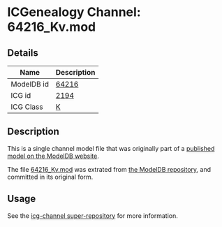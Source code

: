 # ICGenealogy Channel: 64216\_Kv.mod

## Details

Name | Description
---- | -----------
ModelDB id | [64216](http://senselab.med.yale.edu/ModelDB/ShowModel.cshtml?model=64216)
ICG id | [2194](http://icg.neurotheory.ox.ac.uk/channels/1/2194)
ICG Class | [K](http://icg.neurotheory.ox.ac.uk/channels/1)

## Description

This is a single channel model file that was originally part of a [published model on the ModelDB website](http://senselab.med.yale.edu/mModelDB/ShowModel.cshtml?model=64216).

The file [64216\_Kv.mod](64216_Kv.mod) was extrated from [the ModelDB repository](http://senselab.med.yale.edu/ModelDB/ShowModel.cshtml?model=64216), and committed in its original form.

## Usage

See the [icg-channel super-repository](https://github.com/icgenealogy/icg-channels) for more information.